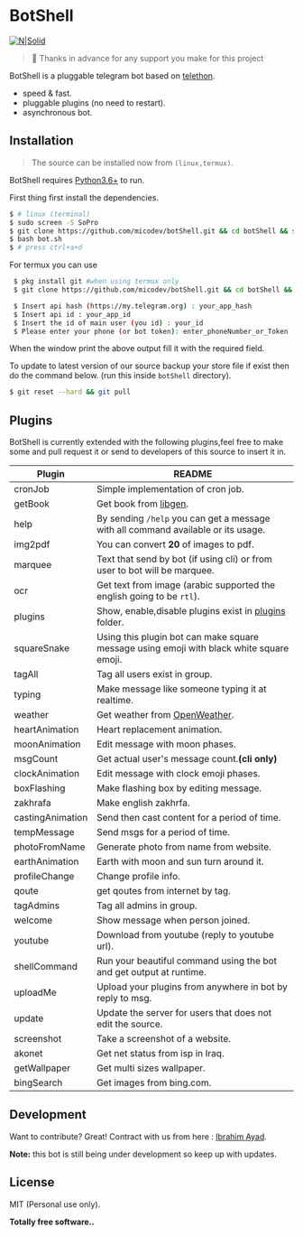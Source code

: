 # BotShell

[![N|Solid](https://raw.githubusercontent.com/micodev/botShell/master/images/cover.png?token=AEF6B4UU3ONGVXAPOKR2VDS7CMQMW)](https://t.me/soProTeam)

> 👏 Thanks in advance for any support you make for this project

BotShell is a pluggable telegram bot based on [telethon](https://github.com/LonamiWebs/Telethon).

- speed & fast.
- pluggable plugins (no need to restart).
- asynchronous bot.

## Installation

> The source can be installed now from `(linux,termux)`.

BotShell requires [Python3.6+](https://www.python.org/about/gettingstarted/) to run.

First thing first install the dependencies.

```sh
$ # linux (terminal)
$ sudo screen -S SoPro
$ git clone https://github.com/micodev/botShell.git && cd botShell && sudo apt install screen && sudo chmod +x bot.sh
$ bash bot.sh
$ # press ctrl+a+d
```

For termux you can use

```sh
 $ pkg install git #when using termux only
 $ git clone https://github.com/micodev/botShell.git && cd botShell && chmod +x bot.sh && bash bot.sh
``` 

```sh
 $ Insert api hash (https://my.telegram.org) : your_app_hash
 $ Insert api id : your_app_id
 $ Insert the id of main user (you id) : your_id
 $ Please enter your phone (or bot token): enter_phoneNumber_or_Token
```
When the window print the above output fill it with the required field.

To update to latest version of our source backup your store file if exist then do the command below. (run this inside `botShell` directory).

```sh
$ git reset --hard && git pull 
```

## Plugins

BotShell is currently extended with the following plugins,feel free to make some and pull request it or send to developers of this source to insert it in.

| Plugin | README |
| ------ | ------ |
| cronJob | Simple implementation of cron job.|
| getBook | Get book from [libgen](http://libgen.li/).|
| help | By sending `/help` you can get a message with all command available or its usage.|
| img2pdf | You can convert **20** of images to pdf.|
| marquee | Text that send by bot (if using cli) or from user to bot will be marquee.|
| ocr | Get text from image (arabic supported the english going to be `rtl`).|
| plugins | Show, enable,disable plugins exist in [plugins](https://github.com/micodev/botShell/tree/master/plugins) folder.|
| squareSnake | Using this plugin bot can make square message using emoji with black white square emoji.|
|tagAll| Tag all users exist in group.|
|typing| Make message like someone typing it at realtime.|
|weather| Get weather from [OpenWeather](https://openweathermap.org).|
|heartAnimation|Heart replacement animation.|
|moonAnimation|Edit message with moon phases.|
|msgCount|Get actual user's message count.**(cli only)**|
|clockAnimation|Edit message with clock emoji phases.|
|boxFlashing|Make flashing box by editing message.|
|zakhrafa|Make english zakhrfa.|
|castingAnimation|Send then cast content for a period of time.|
|tempMessage|Send msgs for a period of time.|
|photoFromName|Generate photo from name from website.|
|earthAnimation|Earth with moon and sun turn around it.|
|profileChange|Change profile info.|
|qoute|get qoutes from internet by tag.|
|tagAdmins|Tag all admins in group.|
|welcome|Show message when person joined.|
|youtube|Download from youtube (reply to youtube url).|
|shellCommand|Run your beautiful command using the bot and get output at runtime.|
|uploadMe|Upload your plugins from anywhere in bot by reply to msg.|
|update|Update the server for users that does not edit the source.|
|screenshot|Take a screenshot of a website.|
|akonet|Get net status from isp in Iraq.|
|getWallpaper|Get multi sizes wallpaper.|
|bingSearch|Get images from bing.com.|

## Development

Want to contribute? Great!
Contract with us from here : [Ibrahim Ayad](https://t.me/anime19).

**Note:** this bot is still being under development so keep up with updates.

License
----

MIT (Personal use only).


**Totally free software..**
